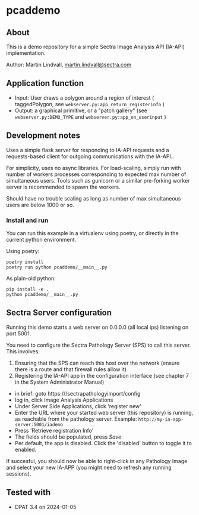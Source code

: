 pcaddemo
========

## About
This is a demo repository for a simple Sectra Image Analysis API (IA-API) implementation.

Author: Martin Lindvall, martin.lindvall@sectra.com

## Application function

- Input: User draws a polygon around a region of interest ( taggedPolygon, see `webserver.py:app_return_registerinfo` )
- Output: a graphical primitive, or a "patch gallery" (see `webserver.py:DEMO_TYPE` and `webserver.py:app_on_userinput` )

## Development notes
Uses a simple flask server for responding to IA-API requests and a requests-based client for outgoing communications with the IA-API..

For simplicity, uses no async libraries. For load-scaling, simply run with number of workers processes corresponding to expected max number of simultaneous users. Tools such as gunicorn or a similar pre-forking worker server is recommended to spawn the workers.

Should have no trouble scaling as long as number of max simultaneous users are below 1000 or so.

### Install and run

You can run this example in a virtualenv using poetry, or directly in the current python environment.

Using poetry:
```
poetry install
poetry run python pcaddemo/__main__.py
```

As plain-old python:

```
pip install -e .
python pcaddemo/__main__.py
```

## Sectra Server configuration

Running this demo starts a web server on 0.0.0.0 (all local ips) listening on port 5001.

You need to configure the Sectra Pathology Server (SPS) to call this server. This involves:

1. Ensuring that the SPS can reach this host over the network (ensure there is a route and that firewall rules allow it)
2. Registering the IA-API app in the configuration interface (see chapter 7 in the System Administrator Manual)
  - in brief: goto https://<pathologyserver>/sectrapathologyimport/config
  - log in, click Image Analysis Applications
  - Under Server Side Applications, click 'register new'
  - Enter the URL where your started web server (this repository) is running, as reachable from the pathology server. Example: `http://my-ia-app-server:5001/iademo`
  - Press 'Retrieve registration Info'
  - The fields should be populated, press *Save*
  - Per default, the app is disabled. Click the 'disabled' button to toggle it to enabled.

If succesful, you should now be able to right-click in any Pathology Image and select your new IA-APP (you might need to refresh any running sessions).


## Tested with

- DPAT 3.4 on 2024-01-05
